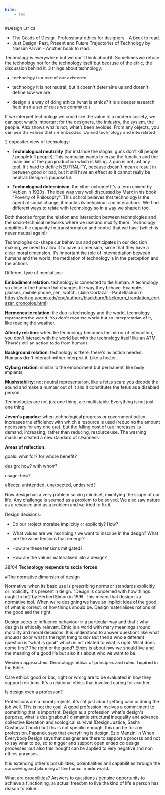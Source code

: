 ```yaml
---
hide:
    - toc
---
```




#Design Ethics

- The Goods of Design. Professional ethics for designers - A book to read.
- Just Design: Past, Present and Future Trajectories of Technology by Nassim Parvin - Another book to read.


Technology is everywhere but we don't think about it. Sometimes we refuse the technology not for the technology itself but because of the ethic, the discussion behind it.
3 things about technology:

- technology is a part of our existence

- technology it is not neutral, but it doesn't determine us and doesn't define how we are

- design is a way of doing ethics (what is ethics? it is a deeper research field than a set of rules we commit to.)


If we interpret technology we could see the value of a modern society, we can spot what's important for the designers, the industry, the system, the people. Also shows what's not, what's been avoided.
From any objects, you can see the values that are imbedded.
Us and technology and interrelated

2 opposites view of technology:

- **Technological neutrality** (for instance the slogan: guns don't kill people / people kill people). This campaign wants to erase the function and the main aim of the gun production which is killing. A gun is not just any tool.
It's hard to define NEUTRALITY, because doesn't mean a result in between good or bad, but it still have an effect so it cannot really be neutral. Design is purposeful.

- **Technological determinism**: the other extreme! It's a term coined by Veblen in 1920s. The idea was very well discussed by Marx in his book "Poverty of Philosophy". This school believes that technology is the agent of social change, it moulds its behaviour and interactions.
We find different ways to relate with technology so in a way we shape it too.

Both theories forget the relation and interaction between technologies and the socio-technical networks where we use and modify them. Technology amplifies the capacity for transformation and control that we have (which is never neutral again!)

Technologies co-shape our behaviour and participates in our decision making, we need to allow it to have a dimension, since that they have a clear moral dimension. It's important the role of intermediation between humans and the world, the mediation of technology is in the perception and the actions.

Different type of mediations:

**Embodiment relation**: technology is connected to the human. A technology so close to the human that changes the way they behave. Examples: glasses, mobile phone, pen, watch. (Julio Cortazar - Paul Blackburn https://writing.upenn.edu/epc/authors/blackburn/blackburn_translation_cortazar_cronopios.html)

**Hermeneutic relation**: the duo is technology and the world, technology represents the world. You don't read the world but an interpretation of it, like reading the weather.

**Alterity relation**: when the technology becomes the mirror of interaction, you don't interact with the world but with the technology itself like an ATM. There's still an action to do from humans

**Background relation**: technology is there, there's no action needed. Humans don't interact neither interpret it. Like a heater.

**Cyborg relation**: similar to the embodiment but permanent, like body implants.

**Mushstability**: not neutral representation, like a fetus scan: you decode the sound and make a number out of it and it constitutes the fetus as a disabled person.

Technologies are not just one thing, are multistable. Everything is not just one thing.


**Jevon's paradox**: when technological progress or government policy increases the efficiency with which a resource is used (reducing the amount necessary for any one use), but the falling cost of use increases its demand, increasing, rather than reducing, resource use.
The washing machine created a new standard of cleanness.



**Areas of reflection:**

goals: what for? for whose benefit?

design: how? with whom?

usage: how?

effects: unintended, unexpected, undesired?



Now design has a very problem solving mindset, modifying the shape of our life. Any challenge is seemed as a problem to be solved. We also saw nature as a resource and as a problem and we tried to fix it.



Design decisions:

- Do our project moralise implicitly or explicitly? How?

- What values are we inscribing / we want to inscribe in the design? What are the value tensions that emerge?

- How are these tensions mitigated?

- How are the values materialised into a design?



28/04
**Technology responds to social forces**

#The normative dimension of design

Normative: when its basic use is prescribing norms or standards explicitly or implicitly. It's present in deign.
"Design is concerned with how things ought to be2 by Herbert Simon in 1996. This means that design is a normative tool. When we're designing we have an implicit idea of the good, of what is correct, of how things should be.
Design materialises notions of the good and the right.

Design seeks to influence behaviour in a particular way and that's why design is ethically relevant.
Ethic is a world with many meanings around morality and moral decisions. It is understood to answer questions like what should I do or what's the right thing to do? But then a whole different question is "what is good" which is not related to what is right. What does come first? The right or the good?
Ethics is about how we should live and the meaning of a good life but also it's about who we want to be.

Western approaches:
Deontology: ethics of principles and rules. Inspired in the Bible.

Care ethics: good or bad, right or wrong are to be evaluated in how they support relations. It's a relational ethics that involved caring for another.

Is design even a profession?

Professions are a moral projects, it's not just about getting paid or doing the job well. This is not the goal. A good profession involves a commitment to something that is important.
Design as a profession, what's design's purpose, what is design about?
dismantle structural inequality and advance collective liberation and ecological survival (Design Justice, Sasha Costanza Chock) but this is not specific enough, this can be for any profession.
Papanek says that everything is design.
Ezio Manzini in When Everybody Design says that designer are there to support a process and not to say what to do, so to trigger and support open ended co design processes, but also this thought can be applied to very negative and non ethics purposes.

It is extending other's possibilities, potentialities and capabilities through the conceiving and planning of the human made world.

What are capabilities? Answers to questions / genuine opportunity to achieve a functioning, an actual freedom to live the kind of life a person has reason to value. 
